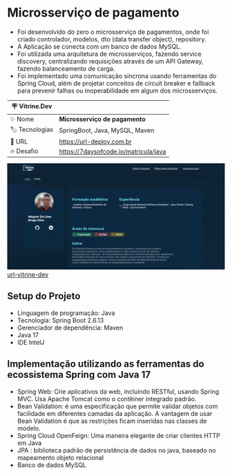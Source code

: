 # Microsserviço de pagamento

* Foi desenvolvido do zero o microsserviço de pagamentos, onde foi criado controlador, modelos, dto (data transfer object), repository.
* A Aplicação se conecta com um banco de dados MySQL.
* Foi utilizada uma arquitetura de microsserviços, fazendo service discovery, centralizando requisições através de um API Gateway, fazendo balanceamento de carga.
* Foi implementado uma comunicação síncrona usando ferramentas do Spring Cloud, além de projetar conceitos de circuit breaker e fallback para prevenir falhas ou inoperabilidade em algum dos microsserviços.

| :placard: Vitrine.Dev |     |
| -------------  | --- |
| :sparkles: Nome        | **Microsserviço de pagamento**
| :label: Tecnologias | SpringBoot, Java, MySQL, Maven
| :rocket: URL         | https://url-deploy.com.br
| :fire: Desafio     | https://7daysofcode.io/matricula/java

<!-- Inserir imagem com a #vitrinedev ao final do link -->
![alter-text](./images/ms-vitrine.png)
[url-vitrine-dev](https://cursos.alura.com.br/vitrinedev/wagner-sistemalima)


## Setup do Projeto
* Linguagem de programação: Java
* Tecnologia: Spring Boot 2.6.13
* Gerenciador de dependência: Maven
* Java 17
* IDE IntelJ

## Implementação utilizando as ferramentas do ecossistema Spring com Java 17
* Spring Web: Crie aplicativos da web, incluindo RESTful, usando Spring MVC. Usa Apache Tomcat como o contêiner integrado padrão.
* Bean Validation: é uma especificação que permite validar objetos com facilidade em diferentes camadas da aplicação. A vantagem de usar Bean Validation é que as restrições ficam inseridas nas classes de modelo.
* Spring Cloud OpenFeign: Uma maneira elegante de criar clientes HTTP em Java
* JPA : biblioteca padrão de persistência de dados no java, baseado no mapeamento objeto relacional
* Banco de dados MySQL